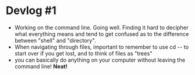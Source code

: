 # Devlog #1
- Working on the command line. Going well. Finding it hard to decipher what everything means and tend to get confused as to the difference between "shell" and "directory". 
- When navigating through files, important to remember to use cd -- to start over if you get lost, and to think of files as "trees"
- you can basically do anything on your computer without leaving the command line! **Neat!**
